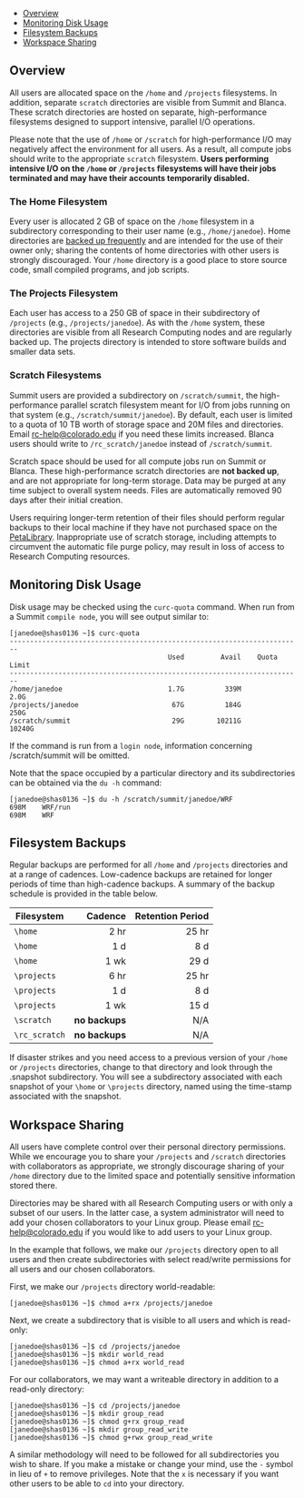 - [Overview](#overview)
- [Monitoring Disk Usage](#monitoring-disk-usage)
- [Filesystem Backups](#filesystem-backups)
- [Workspace Sharing](#workspace-sharing)

## Overview

All users are allocated space on the `/home` and `/projects` filesystems.  In addition, separate `scratch` directories are visible from Summit and Blanca.  These scratch directories are hosted on separate, high-performance filesystems designed to support intensive, parallel I/O operations.  

Please  note that the use of `/home` or `/scratch` for high-performance I/O may negatively affect the environment for all users.  As a result, all compute jobs should write to the appropriate `scratch` filesystem.  **Users performing intensive I/O on the `/home` or `/projects` filesystems will  have their jobs terminated and may have their accounts temporarily disabled.**

### The Home Filesystem
Every user is allocated 2 GB of space on the `/home` filesystem in a subdirectory corresponding to their user name (e.g., `/home/janedoe`).  Home directories are [backed up frequently](#backups) and are intended for the use of their owner only; sharing the contents of home directories with other users is strongly discouraged.  Your `/home` directory is a good place to store source code, small compiled programs, and job scripts.  

### The Projects Filesystem

Each user has access to a 250 GB of space in their subdirectory of `/projects` (e.g., `/projects/janedoe`).  As with the `/home` system, these directories are visible from all Research Computing nodes and are regularly backed up. The projects directory is intended to store software builds and smaller data sets. 

### Scratch Filesystems

Summit users are provided a subdirectory on `/scratch/summit`, the high-performance parallel scratch filesystem meant for I/O from jobs running on that system (e.g., `/scratch/summit/janedoe`).  By default, each user is limited to a quota of 10 TB worth of storage space and 20M files and directories. Email rc-help@colorado.edu if you need these limits increased.  Blanca users should write to `/rc_scratch/janedoe` instead of `/scratch/summit`.

Scratch space should be used for all compute jobs run on Summit or Blanca.  These high-performance scratch directories are **not backed up**, and are not appropriate for long-term storage.  Data may be purged at any time subject to overall system needs. Files are automatically removed 90 days after their initial creation.

Users requiring longer-term retention of their files should perform regular backups to their local machine if they have not purchased space on the [PetaLibrary](PetaLibrary).  Inappropriate use of scratch storage, including attempts to circumvent the automatic file purge policy, may result in loss of access to Research Computing resources.

## Monitoring Disk Usage

Disk usage may be checked using the `curc-quota` command.  When run from a Summit `compile node`, you will see output similar to:

```
[janedoe@shas0136 ~]$ curc-quota
------------------------------------------------------------------------
                                       Used         Avail    Quota Limit
------------------------------------------------------------------------
/home/janedoe                          1.7G          339M           2.0G
/projects/janedoe                       67G          184G           250G
/scratch/summit                         29G        10211G         10240G
```
If the command is run from a `login node`, information concerning /scratch/summit will be omitted.

Note that the space occupied by a particular directory and its subdirectories can be obtained via the `du -h` command: 

```
[janedoe@shas0136 ~]$ du -h /scratch/summit/janedoe/WRF
698M	WRF/run
698M	WRF
```
## Filesystem Backups

Regular backups are performed for all `/home` and `/projects` directories and at a range of cadences.  Low-cadence backups are retained for longer periods of time than high-cadence backups.  A summary of the backup schedule is provided in the table below.

| Filesystem        | Cadence           | Retention Period  |
| ------------- |------------:| -----:|
| `\home`       | 2 hr          |    25 hr |
| `\home`       | 1 d           |     8 d |
| `\home`       | 1 wk          |    29 d |
| `\projects`   | 6 hr          |    25 hr |
| `\projects`   | 1 d           |    8 d |
| `\projects`   | 1 wk          |   15 d |
| `\scratch`    | **no backups** | N/A |
| `\rc_scratch` | **no backups** | N/A |

If disaster strikes and you need access to a previous version of your `/home` or `/projects` directories, change to that directory and look through the .snapshot subdirectory.   You will see a subdirectory associated with each snapshot of your `\home` or `\projects` directory, named using the time-stamp associated with the snapshot.

## Workspace Sharing
All users have complete control over their personal directory permissions.   While we encourage you to share your `/projects` and `/scratch` directories with collaborators as appropriate, we strongly discourage sharing of your `/home` directory due to the limited space and potentially sensitive information stored there.   

Directories may be shared with all Research Computing users or with only a subset of our users.  In the latter case, a system administrator will need to add your chosen collaborators to your Linux group.  Please email rc-help@colorado.edu if you would like to add users to your Linux group.

In the example that follows, we make our `/projects` directory open to all users and then create subdirectories with select read/write permissions for all users and our chosen collaborators. 

First, we make our `/projects` directory world-readable:
```
[janedoe@shas0136 ~]$ chmod a+rx /projects/janedoe
```
Next, we create a subdirectory that is visible to all users and which is read-only:
```
[janedoe@shas0136 ~]$ cd /projects/janedoe
[janedoe@shas0136 ~]$ mkdir world_read
[janedoe@shas0136 ~]$ chmod a+rx world_read
```
For our collaborators, we may want a writeable directory in addition to a read-only directory:
```
[janedoe@shas0136 ~]$ cd /projects/janedoe
[janedoe@shas0136 ~]$ mkdir group_read
[janedoe@shas0136 ~]$ chmod g+rx group_read
[janedoe@shas0136 ~]$ mkdir group_read_write
[janedoe@shas0136 ~]$ chmod g+rwx group_read_write
```
A similar methodology will need to be followed for all subdirectories you wish to share.  If you make a mistake or change your mind, use the `-` symbol in lieu of `+` to remove privileges.  Note that the `x` is necessary if you want other users to be able to `cd` into your directory.

